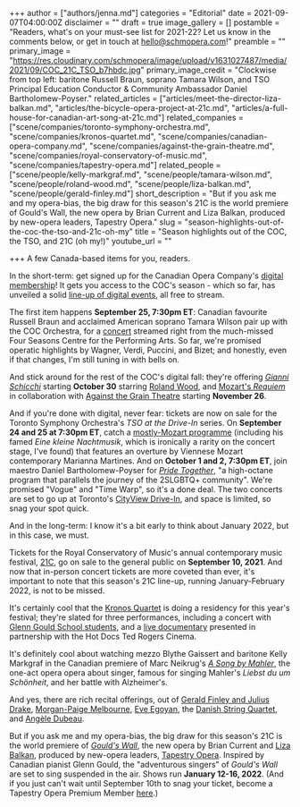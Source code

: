 +++
author = ["authors/jenna.md"]
categories = "Editorial"
date = 2021-09-07T04:00:00Z
disclaimer = ""
draft = true
image_gallery = []
postamble = "Readers, what's on your must-see list for 2021-22? Let us know in the comments below, or get in touch at [hello@schmopera.com](mailto:hello@schmopera.com)!"
preamble = ""
primary_image = "https://res.cloudinary.com/schmopera/image/upload/v1631027487/media/2021/09/COC_21C_TSO_b7hbdc.jpg"
primary_image_credit = "Clockwise from top left: baritone Russell Braun, soprano Tamara Wilson, and TSO Principal Education Conductor & Community Ambassador Daniel Bartholomew-Poyser."
related_articles = ["articles/meet-the-director-liza-balkan.md", "articles/the-bicycle-opera-project-at-21c.md", "articles/a-full-house-for-canadian-art-song-at-21c.md"]
related_companies = ["scene/companies/toronto-symphony-orchestra.md", "scene/companies/kronos-quartet.md", "scene/companies/canadian-opera-company.md", "scene/companies/against-the-grain-theatre.md", "scene/companies/royal-conservatory-of-music.md", "scene/companies/tapestry-opera.md"]
related_people = ["scene/people/kelly-markgraf.md", "scene/people/tamara-wilson.md", "scene/people/roland-wood.md", "scene/people/liza-balkan.md", "scene/people/gerald-finley.md"]
short_description = "But if you ask me and my opera-bias, the big draw for this season's 21C is the world premiere of Gould's Wall, the new opera by Brian Current and Liza Balkan, produced by new-opera leaders, Tapestry Opera."
slug = "season-highlights-out-of-the-coc-the-tso-and-21c-oh-my"
title = "Season highlights out of the COC, the TSO, and 21C (oh my!)"
youtube_url = ""

+++
A few Canada-based items for you, readers.

In the short-term: get signed up for the Canadian Opera Company's [digital membership](https://www.coc.ca/Free-Digital-Membership-Page)! It gets you access to the COC's season - which so far, has unveiled a solid [line-up of digital events](https://www.coc.ca/2122), all free to stream. 

The first item happens **September 25, 7:30pm ET**: Canadian favourite Russell Braun and acclaimed American soprano Tamara Wilson pair up with the COC Orchestra, for a [concert](https://www.coc.ca/productions/22877) streamed right from the much-missed Four Seasons Centre for the Performing Arts. So far, we're promised operatic highlights by Wagner, Verdi, Puccini, and Bizet; and honestly, even if that changes, I'm still tuning in with bells on.

And stick around for the rest of the COC's digital fall: they're offering [_Gianni Schicchi_](https://www.coc.ca/productions/22879) starting **October 30** starring [Roland Wood](/scene/people/roland-wood/), and [Mozart's _Requiem_](https://www.coc.ca/productions/22881) in collaboration with [Against the Grain Theatre](https://atgtheatre.com/upcoming/requiem/) starting **November 26**.

And if you're done with digital, never fear: tickets are now on sale for the Toronto Symphony Orchestra's _TSO at the Drive-In_ series. On **September 24 and 25 at 7:30pm ET**, catch a [mostly-Mozart programme](https://www.tso.ca/concert/mozart-martines) (including his famed _Eine kleine Nachtmusik_, which is ironically a rarity on the concert stage, I've found) that features an overture by Viennese Mozart contemporary Marianna Martines. And on **October 1 and 2, 7:30pm ET**, join maestro Daniel Bartholomew-Poyser for [_Pride Together_](https://www.tso.ca/concert/pride-together), "a high-octane program that parallels the journey of the 2SLGBTQ+ community". We're promised "Vogue" and "Time Warp", so it's a done deal. The two concerts are set to go up at Toronto's [CityView Drive-In](https://cityviewdrivein.com/), and space is limited, so snag your spot quick.

And in the long-term: I know it's a bit early to think about January 2022, but in this case, we must.

Tickets for the Royal Conservatory of Music's annual contemporary music festival, [21C](https://www.rcmusic.com/performance/21c-music-festival?_ga=2.20016318.706228005.1630957371-1404247250.1630957371), go on sale to the general public on **September 10, 2021**. And now that in-person concert tickets are more coveted than ever, it's important to note that this season's 21C line-up, running January-February 2022, is not to be missed.

It's certainly cool that the [Kronos Quartet](https://www.schmopera.com/constantly-new-the-kronos-quartet/) is doing a residency for this year's festival; they're slated for three performances, including a concert with [Glenn Gould School students](https://www.rcmusic.com/events-and-performances/kronos-quartet-with-students-from-the-glenn-go-(2)), and a [live documentary](https://www.rcmusic.com/events-and-performances/kronos-quartet-on-film-a-thousand-thoughts-(2)) presented in partnership with the Hot Docs Ted Rogers Cinema.

It's definitely cool about watching mezzo Blythe Gaissert and baritone Kelly Markgraf in the Canadian premiere of Marc Neikrug's [_A Song by Mahler_](https://www.rcmusic.com/events-and-performances/arc-ensemble-marc-neikrug-s-a-song-by-mahler-(2)), the one-act opera opera about singer, famous for singing Mahler's _Liebst du um Schönheit_, and her battle with Alzheimer's.

And yes, there are rich recital offerings, out of [Gerald Finley and Julius Drake](https://www.rcmusic.com/events-and-performances/gerald-finley-and-julius-drake), [Morgan-Paige Melbourne](https://www.rcmusic.com/events-and-performances/morgan-paige-melbourne-(2)), [Eve Egoyan](https://www.rcmusic.com/events-and-performances/21c-cinq-a-sept-eve-egoyan-(3)), the [Danish String Quartet](https://www.rcmusic.com/events-and-performances/danish-string-quartet), and [Angèle Dubeau](https://www.rcmusic.com/events-and-performances/angele-dubeau-la-pieta-(3)).

But if you ask me and my opera-bias, the big draw for this season's 21C is the world premiere of [_Gould's Wall_](https://www.rcmusic.com/events-and-performances/goulds-wall), the new opera by Brian Current and [Liza Balkan](https://www.schmopera.com/meet-the-director-liza-balkan/), produced by new-opera leaders, [Tapestry Opera](/scene/companies/tapestr-opera/). Inspired by Canadian pianist Glenn Gould, the "adventurous singers" of _Gould's Wall_ are set to sing suspended in the air. Shows run **January 12-16, 2022**. (And if you just can't wait until September 10th to snag your ticket, become a Tapestry Opera Premium Member [here](https://tapestryopera.com/membership/).)